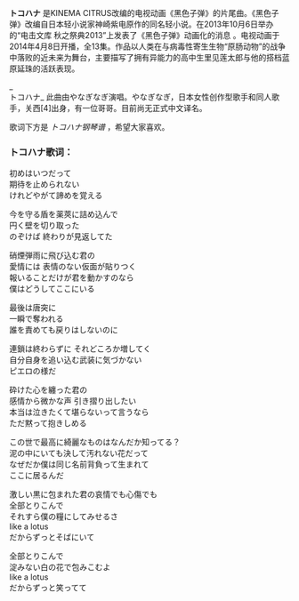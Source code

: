 

**トコハナ** 是KINEMA
CITRUS改编的电视动画《黑色子弹》的片尾曲。《黑色子弹》改编自日本轻小说家神崎紫电原作的同名轻小说。在2013年10月6日举办的“电击文库
秋之祭典2013”上发表了《黑色子弹》动画化的消息
。电视动画于2014年4月8日开播，全13集。作品以人类在与病毒性寄生生物“原肠动物”的战争中落败的近未来为舞台，主要描写了拥有异能力的高中生里见莲太郎与他的搭档蓝原延珠的活跃表现。

_  
トコハナ_ 此曲由やなぎなぎ演唱。やなぎなぎ，日本女性创作型歌手和同人歌手，关西[4]出身，有一位哥哥。目前尚无正式中文译名。

  
歌词下方是 _トコハナ钢琴谱_ ，希望大家喜欢。

### トコハナ歌词：

初めはいつだって  
期待を止められない  
けれどやがて諦めを覚える

今を守る盾を薬莢に詰め込んで  
円く壁を切り取った  
のぞけば 終わりが見返してた

硝煙弾雨に飛び込む君の  
愛情には 表情のない仮面が貼りつく  
報いることだけが君を動かすのなら  
僕はどうしてここにいる

最後は唐突に  
一瞬で奪われる  
誰を責めても戻りはしないのに

連鎖は終わらずに それどころか増してく  
自分自身を追い込む武装に気づかない  
ピエロの様だ

砕けた心を纏った君の  
感情から微かな声 引き摺り出したい  
本当は泣きたくて堪らないって言うなら  
ただ黙って抱きしめる

この世で最高に綺麗なものはなんだか知ってる？  
泥の中にいても決して汚れない花だって  
なぜだか僕は同じ名前背負って生まれて  
ここに居るんだ

激しい黒に包まれた君の哀情でも心傷でも  
全部とりこんで  
それすら僕の糧にしてみせるさ  
like a lotus  
だからずっとそばにいて

全部とりこんで  
淀みない白の花で包みこむよ  
like a lotus  
だからずっと笑ってて

